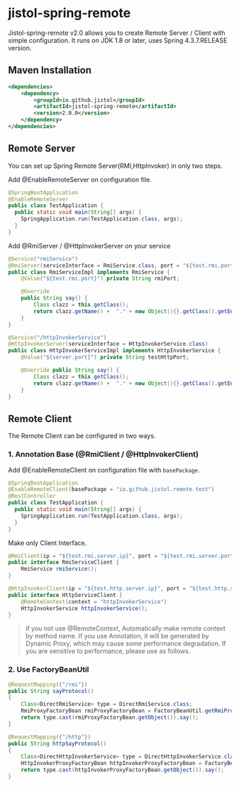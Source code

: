 # jistol-spring-remote

Jistol-spring-remote v2.0 allows you to create Remote Server / Client with simple configuration.
It runs on JDK 1.8 or later, uses Spring 4.3.7.RELEASE version.

Maven Installation
----
```xml
<dependencies>
    <dependency>
        <groupId>io.github.jistol</groupId>
        <artifactId>jistol-spring-remote</artifactId>
        <version>2.0.0</version>
    </dependency>
</dependencies>
```

Remote Server
----

You can set up Spring Remote Server(RMI,HttpInvoker) in only two steps.

Add @EnableRemoteServer on configuration file.

```java
@SpringBootApplication
@EnableRemoteServer
public class TestApplication {
  public static void main(String[] args) {
    SpringApplication.run(TestApplication.class, args);
  }
}
```

Add @RmiServer / @HttpInvokerServer on your service

```java
@Service("rmiService")
@RmiServer(serviceInterface = RmiService.class, port = "${test.rmi.port}")
public class RmiServiceImpl implements RmiService {
    @Value("${test.rmi.port}") private String rmiPort;

    @Override
    public String say() {
        Class clazz = this.getClass();
        return clazz.getName() +  "." + new Object(){}.getClass().getEnclosingMethod().getName() + ", rmiPort :" + rmiPort;
    }
}

@Service("/httpInvokerService")
@HttpInvokerServer(serviceInterface = HttpInvokerService.class)
public class HttpInvokerServiceImpl implements HttpInvokerService {
    @Value("${server.port}") private String testHttpPort;

    @Override public String say() {
        Class clazz = this.getClass();
        return clazz.getName() +  "." + new Object(){}.getClass().getEnclosingMethod().getName() + ", httpPort :" + testHttpPort;
    }
}
```

Remote Client
----

The Remote Client can be configured in two ways.

### 1. Annotation Base (@RmiClient / @HttpInvokerClient) ###

Add @EnableRemoteClient  on configuration file with `basePackage`.

```java
@SpringBootApplication
@EnableRemoteClient(basePackage = "io.github.jistol.remote.test")
@RestController
public class TestApplication {
  public static void main(String[] args) {
    SpringApplication.run(TestApplication.class, args);
  }
}
```

Make only Client Interface.

```java
@RmiClient(ip = "${test.rmi.server.ip}", port = "${test.rmi.server.port}")
public interface RmiServiceClient {
    RmiService rmiService();
}

@HttpInvokerClient(ip = "${test.http.server.ip}", port = "${test.http.server.port}")
public interface HttpServiceClient {
    @RemoteContext(context = "httpInvokerService")
    HttpInvokerService httpInvokerService();
}
```

> if you not use @RemoteContext, Automatically make remote context by method name.
> If you use Annotation, it will be generated by Dynamic Proxy, which may cause some performance degradation.
> If you are sensitive to performance, please use as follows.

### 2. Use FactoryBeanUtil ###

```java
@RequestMapping({"/rmi"})
public String sayProtocol()
{
    Class<DirectRmiService> type = DirectRmiService.class;
    RmiProxyFactoryBean rmiProxyFactoryBean = FactoryBeanUtil.getRmiProxyFactoryBean("rmi://" + rmiIp + ":" + rmiPort + "/directRmiService", type);
    return type.cast(rmiProxyFactoryBean.getObject()).say();
}

@RequestMapping({"/http"})
public String httpSayProtocol()
{
    Class<DirectHttpInvokerService> type = DirectHttpInvokerService.class;
    HttpInvokerProxyFactoryBean httpInvokerProxyFactoryBean = FactoryBeanUtil.getHttpInvokerProxyFactoryBean("http://" + httpIp + ":" + httpPort + "/directHttpInvokerService", type);
    return type.cast(httpInvokerProxyFactoryBean.getObject()).say();
}
```



